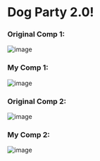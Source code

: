 # Dog Party 2.0!

### Original Comp 1:
![image](https://user-images.githubusercontent.com/47184994/56932121-bc1ef300-6a9f-11e9-8c24-bb5ebcaff98e.png)

### My Comp 1:
![image](https://user-images.githubusercontent.com/47184994/57052194-09879580-6c43-11e9-8066-8a248af52837.png)

### Original Comp 2:
![image](https://user-images.githubusercontent.com/47184994/57184848-2f00e300-6e7f-11e9-8b94-a9ca860f39c5.png)

### My Comp 2:
![image](https://user-images.githubusercontent.com/47184994/57184865-67a0bc80-6e7f-11e9-9050-bbfb64205d5a.png)
